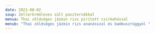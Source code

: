 ```yaml
---
date: 2021-08-02
soup: Zellerkrémleves sült paszternákkal
menua: Thai zöldséges jázmin rizs pirított csirkehússal
menub: "Thai zöldséges jázmin rizs ananásszal és bambuszrüggyel "
---
```

